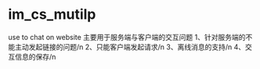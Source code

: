 # im_cs_mutilp
use to chat on website
主要用于服务端与客户端的交互问题
1、针对服务端的不能主动发起链接的问题/n
2、只能客户端发起请求/n
3、离线消息的支持/n
4、交互信息的保存/n
